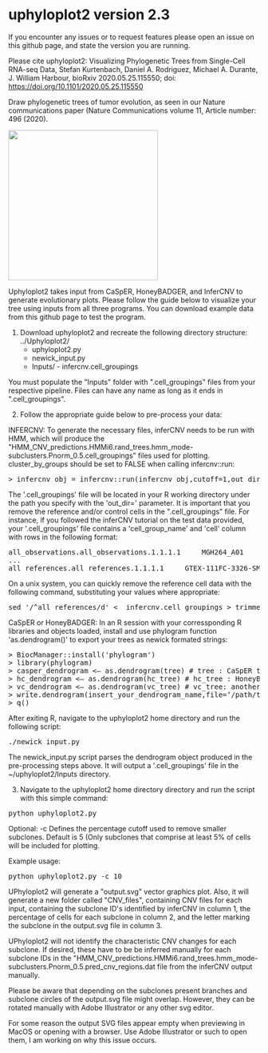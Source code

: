# uphyloplot2 version 2.3
If you encounter any issues or to request features please open an issue on this github page, and state the version you are running.

Please cite  uphyloplot2: Visualizing Phylogenetic Trees from Single-Cell RNA-seq Data, Stefan Kurtenbach, Daniel A. Rodriguez, Michael A. Durante, J. William Harbour, bioRxiv 2020.05.25.115550; doi: https://doi.org/10.1101/2020.05.25.115550 

Draw phylogenetic trees of tumor evolution, as seen in our Nature communications paper (Nature Communications volume 11, Article number: 496 (2020). 


<img src="https://github.com/harbourlab/uphyloplot2/blob/master/Screen%20Shot%202019-06-26%20at%2010.43.48%20AM.png" width="300">


Uphyloplot2 takes input from CaSpER, HoneyBADGER, and InferCNV to generate evolutionary plots. Please follow the guide below to visualize your tree using inputs from all three programs. You can download example data from this github page to test the program.

1. Download uphyloplot2 and recreate the following directory structure:
   ../Uphyloplot2/
    - uphyloplot2.py
    - newick_input.py
    - Inputs/
          - infercnv.cell_groupings 

You must populate the "Inputs" folder with ".cell_groupings" files from your respective pipeline. Files can have any name as long as it ends in  ".cell_groupings".  
 
 2. Follow the appropriate guide below to pre-process your data:

INFERCNV:
To generate the necessary files, inferCNV needs to be run with HMM, which will produce the "HMM_CNV_predictions.HMMi6.rand_trees.hmm_mode-subclusters.Pnorm_0.5.cell_groupings” files used for plotting. cluster_by_groups should be set to FALSE when calling infercnv::run: 

<pre>
> infercnv_obj = infercnv::run(infercnv_obj,cutoff=1,out_dir="output_dir",cluster_by_groups=FALSE,plot_steps=T,scale_data=T,denoise=T,noise_filter=0.12,analysis_mode='subclusters',HMM_type='i6')
</pre>

The '.cell_groupings' file will be located in your R working directory under the path you specify with the 'out_dir=' parameter.
It is important that you remove the reference and/or control cells in the ".cell_groupings" file. For instance, if you followed the inferCNV tutorial on the test data provided, your '.cell_groupings' file contains a 'cell_group_name' and 'cell' column with rows in the following format:

<pre>
all_observations.all_observations.1.1.1.1	  MGH264_A01
...
all_references.all_references.1.1.1.1	  GTEX-111FC-3326-SM-5GZYV
</pre>

On a unix system, you can quickly remove the reference cell data with the following command, substituting your values where appropriate:
<pre>
sed '/^all_references/d' <  infercnv.cell_groupings > trimmed_infercnv.cell_groupings 
</pre>


CaSpER or HoneyBADGER:
In an R session with your corressponding R libraries and objects loaded, install and use phylogram function 'as.dendrogram()' to export your trees as newick formated strings:

<pre>
> BiocManager::install('phylogram')
> library(phylogram)
> casper_dendrogram <— as.dendrogram(tree) # tree : CaSpER tree object of class 'phylo'
> hc_dendrogram <— as.dendrogram(hc_tree) # hc_tree : HoneyBADGER tree object of class 'hclust'
> vc_dendrogram <— as.dendrogram(vc_tree) # vc_tree: another HoneyBADGER tree object of class 'hclust'
> write.dendrogram(insert_your_dendrogram_name,file=‘/path/to/uphyloplot2/Inputs’)
> q()
</pre>

After exiting R, navigate to the uphyloplot2 home directory and run the following script:
<pre>
./newick_input.py
</pre>

The newick_input.py script parses the dendrogram object produced in the pre-processing steps above. It will output a '.cell_groupings' file
in the ~/uphyloplot2/Inputs directory. 

3. Navigate to the uphyloplot2 home directory directory and run the script with this simple command:
<pre>
python uphyloplot2.py
</pre>
Optional:
-c Defines the percentage cutoff used to remove smaller subclones. Default is 5 (Only subclones that comprise at least 5% of cells will be included for plotting.

Example usage:
<pre>
python uphyloplot2.py -c 10
</pre>

UPhyloplot2 will generate a "output.svg" vector graphics plot. Also, it will generate a new folder called "CNV_files", containing CNV files for each input, containing the subclone ID's identified by inferCNV in column 1, the percentage of cells for each subclone in column 2, and the letter marking the subclone in the output.svg file in column 3. 

UPhyloplot2 will not identify the characteristic CNV changes for each subclone. If desired, these have to be be inferred manually for each subclone IDs in the "HMM_CNV_predictions.HMMi6.rand_trees.hmm_mode-subclusters.Pnorm_0.5.pred_cnv_regions.dat file from the inferCNV output manually.

Please be aware that depending on the subclones present branches and subclone circles of the output.svg file might overlap. However, they can be rotated manually with Adobe Illustrator or any other svg editor. 

For some reason the output SVG files appear empty when previewing in MacOS or opening with a browser. Use Adobe Illustrator or such to open them, I am working on why this issue occurs.
